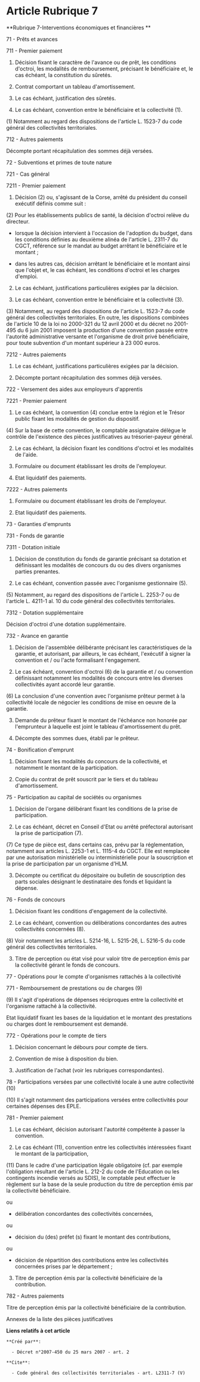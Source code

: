 # Article Rubrique 7

**Rubrique 7-Interventions économiques et financières **

71 - Prêts et avances 

711 - Premier paiement 

1. Décision fixant le caractère de l'avance ou de prêt, les conditions d'octroi, les modalités de remboursement, précisant le
bénéficiaire et, le cas échéant, la constitution du sûretés. 

2. Contrat comportant un tableau d'amortissement. 

3. Le cas échéant, justification des sûretés. 

4. Le cas échéant, convention entre le bénéficiaire et la collectivité (1).

(1) Notamment au regard des dispositions de l'article L. 1523-7 du code général des collectivités territoriales.

712 - Autres paiements 

Décompte portant récapitulation des sommes déjà versées. 

72 - Subventions et primes de toute nature 

721 - Cas général 

7211 - Premier paiement 

1. Décision (2) ou, s'agissant de la Corse, arrêté du président du conseil exécutif définis comme suit :

(2) Pour les établissements publics de santé, la décision d'octroi relève du directeur.

- lorsque la décision intervient à l'occasion de l'adoption du budget, dans les conditions définies au deuxième alinéa de
l'article L. 2311-7 du CGCT, référence sur le mandat au budget arrêtant le bénéficiaire et le montant ;

- dans les autres cas, décision arrêtant le bénéficiaire et le montant ainsi que l'objet et, le cas échéant, les conditions
d'octroi et les charges d'emploi. 

2. Le cas échéant, justifications particulières exigées par la décision. 

3. Le cas échéant, convention entre le bénéficiaire et la collectivité (3).

(3) Notamment, au regard des dispositions de l'article L. 1523-7 du code général des collectivités territoriales. En outre,
les dispositions combinées de l'article 10 de la loi no 2000-321 du 12 avril 2000 et du décret no 2001-495 du 6 juin 2001
imposent la production d'une convention passée entre l'autorité administrative versante et l'organisme de droit privé
bénéficiaire, pour toute subvention d'un montant supérieur à 23 000 euros.

7212 - Autres paiements 

1. Le cas échéant, justifications particulières exigées par la décision. 

2. Décompte portant récapitulation des sommes déjà versées. 

722 - Versement des aides aux employeurs d'apprentis 

7221 - Premier paiement 

1. Le cas échéant, la convention (4) conclue entre la région et le Trésor public fixant les modalités de gestion du
dispositif. 

(4) Sur la base de cette convention, le comptable assignataire délègue le contrôle de l'existence des pièces justificatives
au trésorier-payeur général.

2. Le cas échéant, la décision fixant les conditions d'octroi et les modalités de l'aide. 

3. Formulaire ou document établissant les droits de l'employeur. 

4. Etat liquidatif des paiements. 

7222 - Autres paiements 

1. Formulaire ou document établissant les droits de l'employeur. 

2. Etat liquidatif des paiements. 

73 - Garanties d'emprunts 

731 - Fonds de garantie 

7311 - Dotation initiale 

1. Décision de constitution du fonds de garantie précisant sa dotation et définissant les modalités de concours du ou des
divers organismes parties prenantes. 

2. Le cas échéant, convention passée avec l'organisme gestionnaire (5).

(5) Notamment, au regard des dispositions de l'article L. 2253-7 ou de l'article L. 4211-1 al. 10 du code général des
collectivités territoriales.

7312 - Dotation supplémentaire 

Décision d'octroi d'une dotation supplémentaire. 

732 - Avance en garantie 

1. Décision de l'assemblée délibérante précisant les caractéristiques de la garantie, et autorisant, par ailleurs, le cas
échéant, l'exécutif à signer la convention et / ou l'acte formalisant l'engagement. 

2. Le cas échéant, convention d'octroi (6) de la garantie et / ou convention définissant notamment les modalités de concours
entre les diverses collectivités ayant accordé leur garantie.

(6) La conclusion d'une convention avec l'organisme prêteur permet à la collectivité locale de négocier les conditions de
mise en oeuvre de la garantie.

3. Demande du prêteur fixant le montant de l'échéance non honorée par l'emprunteur à laquelle est joint le tableau
d'amortissement du prêt. 

4. Décompte des sommes dues, établi par le prêteur. 

74 - Bonification d'emprunt 

1. Décision fixant les modalités du concours de la collectivité, et notamment le montant de la participation. 

2. Copie du contrat de prêt souscrit par le tiers et du tableau d'amortissement. 

75 - Participation au capital de sociétés ou organismes 

1. Décision de l'organe délibérant fixant les conditions de la prise de participation. 

2. Le cas échéant, décret en Conseil d'Etat ou arrêté préfectoral autorisant la prise de participation (7).

(7) Ce type de pièce est, dans certains cas, prévu par la réglementation, notamment aux articles L. 2253-1 et L. 1115-4 du
CGCT. Elle est remplacée par une autorisation ministérielle ou interministérielle pour la souscription et la prise de
participation par un organisme d'HLM.

3. Décompte ou certificat du dépositaire ou bulletin de souscription des parts sociales désignant le destinataire des fonds
et liquidant la dépense. 

76 - Fonds de concours 

1. Décision fixant les conditions d'engagement de la collectivité. 

2. Le cas échéant, convention ou délibérations concordantes des autres collectivités concernées (8).

(8) Voir notamment les articles L. 5214-16, L. 5215-26, L. 5216-5 du code général des collectivités territoriales.

3. Titre de perception ou état visé pour valoir titre de perception émis par la collectivité gérant le fonds de concours. 

77 - Opérations pour le compte d'organismes rattachés à la collectivité 

771 - Remboursement de prestations ou de charges (9)

(9) Il s'agit d'opérations de dépenses réciproques entre la collectivité et l'organisme rattaché à la collectivité.

Etat liquidatif fixant les bases de la liquidation et le montant des prestations ou charges dont le remboursement est
demandé. 

772 - Opérations pour le compte de tiers 

1. Décision concernant le débours pour compte de tiers. 

2. Convention de mise à disposition du bien. 

3. Justification de l'achat (voir les rubriques correspondantes). 

78 - Participations versées par une collectivité locale à une autre collectivité (10)

(10) Il s'agit notamment des participations versées entre collectivités pour certaines dépenses des EPLE.

781 - Premier paiement 

1. Le cas échéant, décision autorisant l'autorité compétente à passer la convention. 

2. Le cas échéant (11), convention entre les collectivités intéressées fixant le montant de la participation, 

(11) Dans le cadre d'une participation légale obligatoire (cf. par exemple l'obligation résultant de l'article L. 212-2 du
code de l'Education ou les contingents incendie versés au SDIS), le comptable peut effectuer le règlement sur la base de la
seule production du titre de perception émis par la collectivité bénéficiaire.

ou

- délibération concordantes des collectivités concernées, 

ou

- décision du (des) préfet (s) fixant le montant des contributions, 

ou

- décision de répartition des contributions entre les collectivités concernées prises par le département ; 

3. Titre de perception émis par la collectivité bénéficiaire de la contribution. 

782 - Autres paiements 

Titre de perception émis par la collectivité bénéficiaire de la contribution. 

Annexes de la liste des pièces justificatives

**Liens relatifs à cet article**

	**Créé par**:

	  - Décret n°2007-450 du 25 mars 2007 - art. 2

	**Cite**:

	  - Code général des collectivités territoriales - art. L2311-7 (V)
